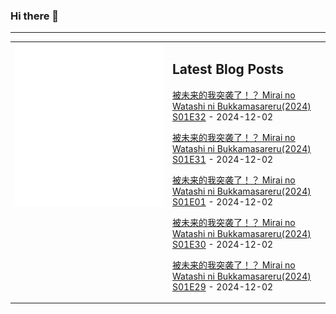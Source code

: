 ### Hi there 👋

<!--
**etng/etng** is a ✨ _special_ ✨ repository because its `README.md` (this file) appears on your GitHub profile.

Here are some ideas to get you started:

- 🔭 I’m currently working on ...
- 🌱 I’m currently learning ...
- 👯 I’m looking to collaborate on ...
- 🤔 I’m looking for help with ...
- 💬 Ask me about ...
- 📫 How to reach me: ...
- 😄 Pronouns: ...
- ⚡ Fun fact: ...
-->


---

<table>
<tr>
<td valign="top" width="50%">
<img src="metrics.svg" alt="Metric" />
</td>
<td valign="top" width="50%">

## Latest Blog Posts
<!-- blog start -->
[被未来的我突袭了！？ Mirai no Watashi ni Bukkamasareru(2024) S01E32](http://www.fanxinzhui.com/rr/2586#S01E32) - 2024-12-02

[被未来的我突袭了！？ Mirai no Watashi ni Bukkamasareru(2024) S01E31](http://www.fanxinzhui.com/rr/2586#S01E31) - 2024-12-02

[被未来的我突袭了！？ Mirai no Watashi ni Bukkamasareru(2024) S01E01](http://www.fanxinzhui.com/rr/2586#S01E01) - 2024-12-02

[被未来的我突袭了！？ Mirai no Watashi ni Bukkamasareru(2024) S01E30](http://www.fanxinzhui.com/rr/2586#S01E30) - 2024-12-02

[被未来的我突袭了！？ Mirai no Watashi ni Bukkamasareru(2024) S01E29](http://www.fanxinzhui.com/rr/2586#S01E29) - 2024-12-02
<!-- blog end -->

</td></tr></table>

